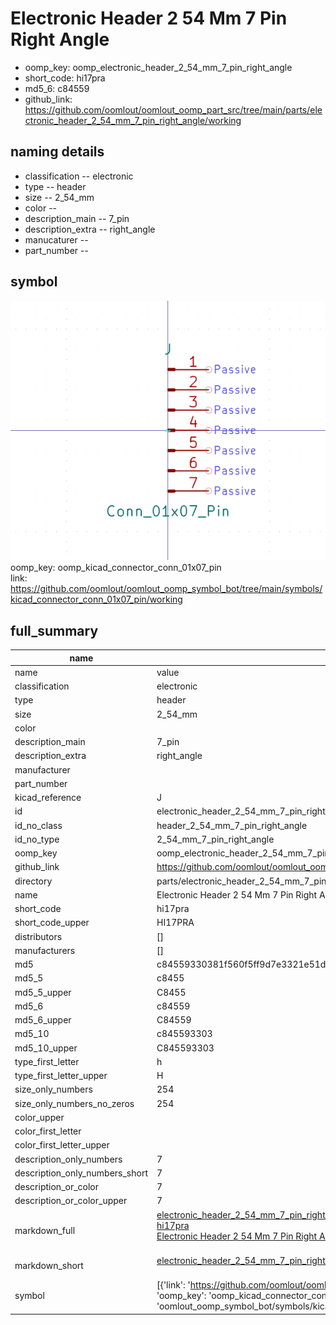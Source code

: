 # Electronic Header 2 54 Mm 7 Pin Right Angle

  
* oomp_key: oomp_electronic_header_2_54_mm_7_pin_right_angle 
* short_code: hi17pra
* md5_6: c84559  
* github_link: https://github.com/oomlout/oomlout_oomp_part_src/tree/main/parts/electronic_header_2_54_mm_7_pin_right_angle/working  
## naming details
* classification -- electronic
* type -- header
* size -- 2_54_mm
* color -- 
* description_main -- 7_pin
* description_extra -- right_angle
* manucaturer -- 
* part_number -- 



## symbol

![](symbol/0/working/working_600.png)  
oomp_key: oomp_kicad_connector_conn_01x07_pin  
link: https://github.com/oomlout/oomlout_oomp_symbol_bot/tree/main/symbols/kicad_connector_conn_01x07_pin/working  


## full_summary
| name | value | 
| --- | --- | 
| name | value | 
| classification | electronic | 
| type | header | 
| size | 2_54_mm | 
| color |  | 
| description_main | 7_pin | 
| description_extra | right_angle | 
| manufacturer |  | 
| part_number |  | 
| kicad_reference | J | 
| id | electronic_header_2_54_mm_7_pin_right_angle | 
| id_no_class | header_2_54_mm_7_pin_right_angle | 
| id_no_type | 2_54_mm_7_pin_right_angle | 
| oomp_key | oomp_electronic_header_2_54_mm_7_pin_right_angle | 
| github_link | https://github.com/oomlout/oomlout_oomp_part_src/tree/main/parts/electronic_header_2_54_mm_7_pin_right_angle/working | 
| directory | parts/electronic_header_2_54_mm_7_pin_right_angle | 
| name | Electronic Header 2 54 Mm 7 Pin Right Angle | 
| short_code | hi17pra | 
| short_code_upper | HI17PRA | 
| distributors | [] | 
| manufacturers | [] | 
| md5 | c84559330381f560f5ff9d7e3321e51d | 
| md5_5 | c8455 | 
| md5_5_upper | C8455 | 
| md5_6 | c84559 | 
| md5_6_upper | C84559 | 
| md5_10 | c845593303 | 
| md5_10_upper | C845593303 | 
| type_first_letter | h | 
| type_first_letter_upper | H | 
| size_only_numbers | 254 | 
| size_only_numbers_no_zeros | 254 | 
| color_upper |  | 
| color_first_letter |  | 
| color_first_letter_upper |  | 
| description_only_numbers | 7 | 
| description_only_numbers_short | 7 | 
| description_or_color | 7 | 
| description_or_color_upper | 7 | 
| markdown_full | [electronic_header_2_54_mm_7_pin_right_angle](https://github.com/oomlout/oomlout_oomp_part_src/tree/main/parts/electronic_header_2_54_mm_7_pin_right_angle/working)<br>[hi17pra](https://github.com/oomlout/oomlout_oomp_part_src/tree/main/parts/electronic_header_2_54_mm_7_pin_right_angle/working)<br>[Electronic Header 2 54 Mm 7 Pin Right Angle](https://github.com/oomlout/oomlout_oomp_part_src/tree/main/parts/electronic_header_2_54_mm_7_pin_right_angle/working)<br><br> | 
| markdown_short | [electronic_header_2_54_mm_7_pin_right_angle](https://github.com/oomlout/oomlout_oomp_part_src/tree/main/parts/electronic_header_2_54_mm_7_pin_right_angle/working)<br><br> | 
| symbol | [{'link': 'https://github.com/oomlout/oomlout_oomp_symbol_bot/tree/main/symbols/kicad_connector_conn_01x07_pin', 'oomp_key': 'oomp_kicad_connector_conn_01x07_pin', 'directory': 'oomlout_oomp_symbol_bot/symbols/kicad_connector_conn_01x07_pin//working/working.kicad_sym'}] | 
